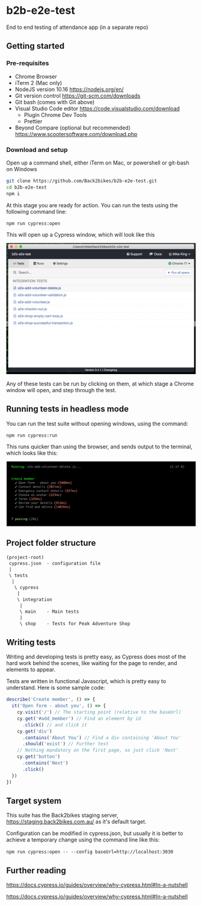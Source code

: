 # b2b-e2e-test

End to end testing of attendance app (in a separate repo)

## Getting started

### Pre-requisites

- Chrome Browser
- iTerm 2 (Mac only)
- NodeJS version 10.16 https://nodejs.org/en/
- Git version control https://git-scm.com/downloads
- Git bash (comes with Git above)
- Visual Studio Code editor https://code.visualstudio.com/download
  - Plugin Chrome Dev Tools
  - Prettier
- Beyond Compare (optional but recommended) https://www.scootersoftware.com/download.php

### Download and setup

Open up a command shell, either iTerm on Mac, or powershell or git-bash on Windows

```bash
git clone https://github.com/Back2bikes/b2b-e2e-test.git
cd b2b-e2e-test
npm i
```

At this stage you are ready for action. You can run the tests using the following command line:

```bash
npm run cypress:open
```

This will open up a Cypress window, which will look like this

![Cypress window screenshot](images/cypress.png)

Any of these tests can be run by clicking on them, at which stage a Chrome window will open, and step through the test.

## Running tests in headless mode

You can run the test suite without opening windows, using the command:

```
npm run cypress:run
```

This runs quicker than using the browser, and sends output to the terminal, which looks like this:

![Cypress run screenshot](images/headless.png)

## Project folder structure

```
(project-root)
 cypress.json  - configuration file
 |
 \ tests
  |
   \ cypress
    |
    \ integration
     |
     \ main    - Main tests
     |
     \ shop    - Tests for Peak Adventure Shop
```

## Writing tests

Writing and developing tests is pretty easy, as Cypress does most of the hard work behind the scenes, like waiting for the page to render, and elements to appear.

Tests are written in functional Javascript, which is pretty easy to understand. Here is some sample code:

```javascript
describe('Create member', () => {
  it('Open form - about you', () => {
    cy.visit('/') // The starting point (relative to the baseUrl)
    cy.get('#add_member') // Find an element by id
      .click() // and click it
    cy.get('div')
      .contains('About You') // Find a div containing 'About You'
      .should('exist') // Further test
    // Nothing mandatory on the first page, so just click 'Next'
    cy.get('button')
      .contains('Next')
      .click()
  })
})
```

## Target system

This suite has the Back2bikes staging server, https://staging.back2bikes.com.au/ as it's default target.

Configuration can be modified in cypress.json, but usually it is better to achieve a temporary change using the command line like this:

`npm run cypress:open -- --config baseUrl=http://localhost:3030`

## Further reading

https://docs.cypress.io/guides/overview/why-cypress.html#In-a-nutshell

https://docs.cypress.io/guides/overview/why-cypress.html#In-a-nutshell
